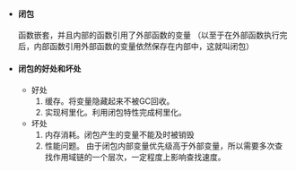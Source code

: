 - #### 闭包 
    函数嵌套，并且内部的函数引用了外部函数的变量
    （以至于在外部函数执行完后，内部函数引用外部函数的变量依然保存在内部中，这就叫闭包）
- #### 闭包的好处和坏处
    - 好处
        1. 缓存。将变量隐藏起来不被GC回收。
        2. 实现柯里化。利用闭包特性完成柯里化。
    - 坏处
        1. 内存消耗。闭包产生的变量不能及时被销毁
        2. 性能问题。 由于闭包内部变量优先级高于外部变量，所以需要多次查找作用域链的一个层次，一定程度上影响查找速度。